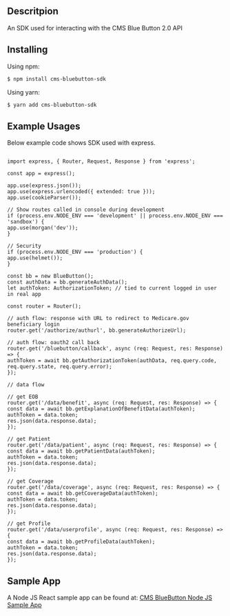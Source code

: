 ## Descritpion

An SDK used for interacting with the CMS Blue Button 2.0 API

## Installing

Using npm:

```bash
$ npm install cms-bluebutton-sdk
```

Using yarn:

```bash
$ yarn add cms-bluebutton-sdk
```

## Example Usages

Below example code shows SDK used with express.

```

import express, { Router, Request, Response } from 'express';

const app = express();

app.use(express.json());
app.use(express.urlencoded({ extended: true }));
app.use(cookieParser());

// Show routes called in console during development
if (process.env.NODE_ENV === 'development' || process.env.NODE_ENV === 'sandbox') {
app.use(morgan('dev'));
}

// Security
if (process.env.NODE_ENV === 'production') {
app.use(helmet());
}

const bb = new BlueButton();
const authData = bb.generateAuthData();
let authToken: AuthorizationToken; // tied to current logged in user in real app

const router = Router();

// auth flow: response with URL to redirect to Medicare.gov beneficiary login
router.get('/authorize/authurl', bb.generateAuthorizeUrl);

// auth flow: oauth2 call back
router.get('/bluebutton/callback', async (req: Request, res: Response) => {
authToken = await bb.getAuthorizationToken(authData, req.query.code, req.query.state, req.query.error);
});

// data flow

// get EOB
router.get('/data/benefit', async (req: Request, res: Response) => {
const data = await bb.getExplanationOfBenefitData(authToken);
authToken = data.token;
res.json(data.response.data);
});

// get Patient
router.get('/data/patient', async (req: Request, res: Response) => {
const data = await bb.getPatientData(authToken);
authToken = data.token;
res.json(data.response.data);
});

// get Coverage
router.get('/data/coverage', async (req: Request, res: Response) => {
const data = await bb.getCoverageData(authToken);
authToken = data.token;
res.json(data.response.data);
});

// get Profile
router.get('/data/userprofile', async (req: Request, res: Response) => {
const data = await bb.getProfileData(authToken);
authToken = data.token;
res.json(data.response.data);
});

```

## Sample App

A Node JS React sample app can be found at:
[CMS BlueButton Node JS Sample App](https://github.com/CMSgov/bluebutton-sample-client-python-react)
